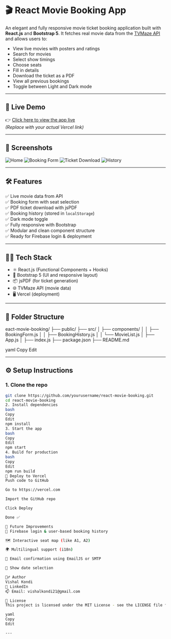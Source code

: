 # 🎬 React Movie Booking App

An elegant and fully responsive movie ticket booking application built with **React.js** and **Bootstrap 5**. It fetches real movie data from the [TVMaze API](https://www.tvmaze.com/api) and allows users to:

- View live movies with posters and ratings
- Search for movies
- Select show timings
- Choose seats
- Fill in details
- Download the ticket as a PDF
- View all previous bookings
- Toggle between Light and Dark mode

---

## 🚀 Live Demo

👉 [Click here to view the app live](https://your-vercel-link.vercel.app/)  
_(Replace with your actual Vercel link)_

---

## 📸 Screenshots

![Home](./screenshots/home.png)
![Booking Form](./screenshots/booking.png)
![Ticket Download](./screenshots/ticket.png)
![History](./screenshots/history.png)

---

## 🛠️ Features

✅ Live movie data from API  
✅ Booking form with seat selection  
✅ PDF ticket download with jsPDF  
✅ Booking history (stored in `localStorage`)  
✅ Dark mode toggle  
✅ Fully responsive with Bootstrap  
✅ Modular and clean component structure  
✅ Ready for Firebase login & deployment

---

## 🧑‍💻 Tech Stack

- ⚛️ React.js (Functional Components + Hooks)
- 💄 Bootstrap 5 (UI and responsive layout)
- 📦 jsPDF (for ticket generation)
- 🌐 TVMaze API (movie data)
- 🖥️ Vercel (deployment)

---

## 📁 Folder Structure


eact-movie-booking/
├── public/
├── src/
│ ├── components/
│ │ ├── BookingForm.js
│ │ ├── BookingHistory.js
│ │ └── MovieList.js
│ ├── App.js
│ ├── index.js
├── package.json
├── README.md

yaml
Copy
Edit

---

## ⚙️ Setup Instructions

### 1. Clone the repo

```bash
git clone https://github.com/yourusername/react-movie-booking.git
cd react-movie-booking
2. Install dependencies
bash
Copy
Edit
npm install
3. Start the app
bash
Copy
Edit
npm start
4. Build for production
bash
Copy
Edit
npm run build
🚀 Deploy to Vercel
Push code to GitHub

Go to https://vercel.com

Import the GitHub repo

Click Deploy

Done ✅

🧠 Future Improvements
🔐 Firebase login & user-based booking history

🗺️ Interactive seat map (like A1, A2)

🌍 Multilingual support (i18n)

💌 Email confirmation using EmailJS or SMTP

📆 Show date selection

🙋‍♂️ Author
Vishal Kondi
🔗 LinkedIn
📫 Email: vishalkondi21@gmail.com

📃 License
This project is licensed under the MIT License - see the LICENSE file for details.

yaml
Copy
Edit

---











